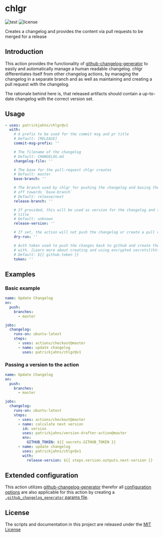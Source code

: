 # chlgr
![test](https://github.com/patrickjahns/chlgr/workflows/test/badge.svg?branch=master&style=flat)
![license](https://img.shields.io/github/license/patrickjahns/chlgr)

Creates a changelog and provides the content via pull requests to be merged for a release

## Introduction

This action provides the functionality of [github-changelog-generator](https://github.com/github-changelog-generator/github-changelog-generator) to easily and automatically manage a human readable changelog.
chlgr differentiates itself from other changelog actions, by managing the changelog in a separate branch and as well as maintaining and creating a pull request with the changelog.

The rationale behind here is, that released artifacts should contain a up-to-date changelog with the correct version set.


## Usage

<!-- start usage -->
```yaml
- uses: patrickjahns/chlgr@v1
  with:
    # A prefix to be used for the commit msg and pr title
    # Default: [RELEASE]
    commit-msg-prefix: ''

    # The filename of the changelog
    # Default: CHANGELOG.md
    changelog-file: ''

    # The base for the pull-request chlgr creates
    # Default: master
    base-branch: ''

    # The branch used by chlgr for pushing the changelog and basing the pull request
    # off towards `base-branch`
    # Default: release/next
    release-branch: ''

    # If provided, this will be used as version for the changelog and the pull request
    # title
    # Default: unknown
    release-version: ''

    # If set, the action will not push the changelog or create a pull request
    dry-run: ''

    # Auth token used to push the changes back to github and create the pull request
    # with. [Learn more about creating and using encrypted secrets](https://help.github.com/en/actions/automating-your-workflow-with-github-actions/creating-and-using-encrypted-secrets)
    # Default: ${{ github.token }}
    token: ''
```
<!-- end usage -->

## Examples

### Basic example

```yaml
name: Update Changelog
on:
  push:
    branches:
      - master

jobs:
  changelog:
    runs-on: ubuntu-latest
    steps:
      - uses: actions/checkout@master
      - name: update changelog
        uses: patrickjahns/chlgr@v1
```


### Passing a version to the action

```yaml
name: Update Changelog
on:
  push:
    branches:
      - master

jobs:
  changelog:
    runs-on: ubuntu-latest
    steps:
      - uses: actions/checkout@master
      - name: calculate next version
        id: version
        uses: patrickjahns/version-drafter-action@master
        env:
          GITHUB_TOKEN: ${{ secrets.GITHUB_TOKEN }}
      - name: update changelog
        uses: patrickjahns/chlgr@v1
        with:
          release-version: ${{ steps.version.outputs.next-version }}
```

## Extended configuration

This action utilizes [github-changelog-generator](https://github.com/github-changelog-generator/github-changelog-generator) therefor all [configuration options](https://github.com/github-changelog-generator/github-changelog-generator/wiki/Advanced-change-log-generation-examples)
are also applicable for this action by creating a [`.github_changelog_generator` params file](https://github.com/github-changelog-generator/github-changelog-generator#params-file).

## License

The scripts and documentation in this project are released under the [MIT License](LICENSE)
